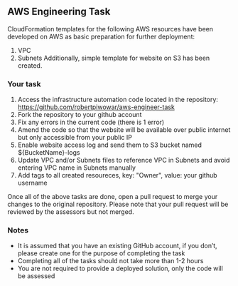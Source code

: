 ## AWS Engineering Task

CloudFormation templates for the following AWS resources have been developed on AWS as basic preparation for further deployment:
1. VPC
2. Subnets
Additionally, simple template for website on S3 has been created. 

### Your task

1. Access the infrastructure automation code located in the repository: https://github.com/robertpiwowar/aws-engineer-task
2. Fork the repository to your github account
3. Fix any errors in the current code (there is 1 error)
4. Amend the code so that the website will be available over public internet but only accessible from your public IP
5. Enable website access log and send them to S3 bucket named ${BucketName}-logs
6. Update VPC and/or Subnets files to reference VPC in Subnets and avoid entering VPC name in Subnets manually
7. Add tags to all created resoureces, key: "Owner", value: your github username

Once all of the above tasks are done, open a pull request to merge your changes to the original repository. Please note that your pull request will be reviewed by the assessors but not merged.

### Notes

- It is assumed that you have an existing GitHub account, if you don’t, please create one for the purpose of completing the task
- Completing all of the tasks should not take more than 1-2 hours
- You are not required to provide a deployed solution, only the code will be assessed
